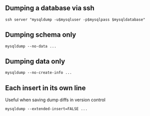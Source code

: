 Dumping a database via ssh
--------------------------

    ssh server "mysqldump -u$mysqluser -p$mysqlpass $mysqldatabase"


Dumping schema only
-------------------

    mysqldump --no-data ...

Dumping data only
-----------------

    mysqldump --no-create-info ...

Each insert in its own line
---------------------------

Useful when saving dump diffs in version control

    mysqldump --extended-insert=FALSE ...


